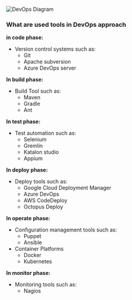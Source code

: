 ![DevOps Diagram](https://gocit.vn/wp-content/uploads/2022/05/DevOps.jpg)

### What are used tools in DevOps approach

**in code phase:**
   * Version control systems such as:
     * Git
     * Apache subversion
     * Azure DevOps server

**In build phase:**
   * Build Tool such as:
     * Maven
     * Gradle
     * Ant

**In test phase:**
   * Test automation such as:
     * Selenium
     * Gremlin
     * Katalon studio
     * Appium

**In deploy phase:**
   * Deploy tools such as:
     * Google Cloud Deployment Manager
     * Azure DevOps
     * AWS CodeDeploy
     * Octopus Deploy

**In operate phase:**
   * Configuration management tools such as:
     * Puppet
     * Ansible
   * Container Platforms
     * Docker
     * Kubernetes

**In monitor phase:**
   * Monitoring tools such as:
     * Nagios